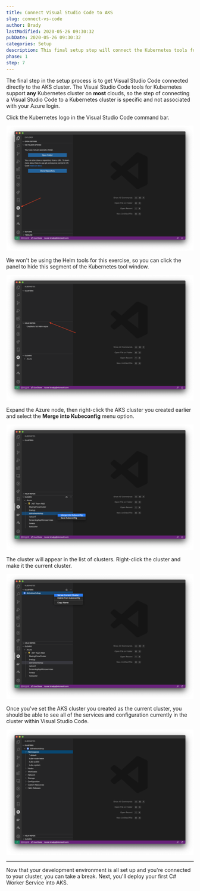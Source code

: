 ```yaml
---
title: Connect Visual Studio Code to AKS
slug: connect-vs-code
author: Brady
lastModified: 2020-05-26 09:30:32
pubDate: 2020-05-26 09:30:32
categories: Setup
description: This final setup step will connect the Kubernetes tools for Visual Studio Code to your new AKS cluster.
phase: 1
step: 7
---
```


The final step in the setup process is to get Visual Studio Code connected directly to the AKS cluster. The Visual Studio Code tools for Kubernetes support **any** Kubernetes cluster on **most** clouds, so the step of connecting a Visual Studio Code to a Kubernetes cluster is specific and not associated with your Azure login.

Click the Kubernetes logo in the Visual Studio Code command bar.

![The Kubernetes tools icon](media/click-kubernetes-tools.png)

We won't be using the Helm tools for this exercise, so you can click the panel to hide this segment of the Kubernetes tool window.

![Hide the Helm repos window](media/click-helm-repos.png)

Expand the Azure node, then right-click the AKS cluster you created earlier and select the **Merge into Kubeconfig** menu option.

![Merge into Kubernetes config](media/right-click-cluster.png)

The cluster will appear in the list of clusters. Right-click the cluster and make it the current cluster.

![Set as current cluster](media/set-as-current-cluster.png)

Once you've set the AKS cluster you created as the current cluster, you should be able to see all of the services and configuration currently in the cluster within Visual Studio Code.

![Current cluster objects](media/current-cluster.png)

---

Now that your development environment is all set up and you're connected to your cluster, you can take a break. Next, you'll deploy your first C# Worker Service into AKS.
